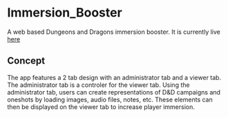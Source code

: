 # Immersion_Booster
A web based Dungeons and Dragons immersion booster. It is currently live [here](http://localhost:3000/)

## Concept
The app features a 2 tab design with an administrator tab and a viewer tab. The administrator tab is a controler for the viewer tab. Using the administrator tab, users can create representations of D&D campaigns and oneshots by loading images, audio files, notes, etc. These elements can then be displayed on the viewer tab to increase player immersion.

